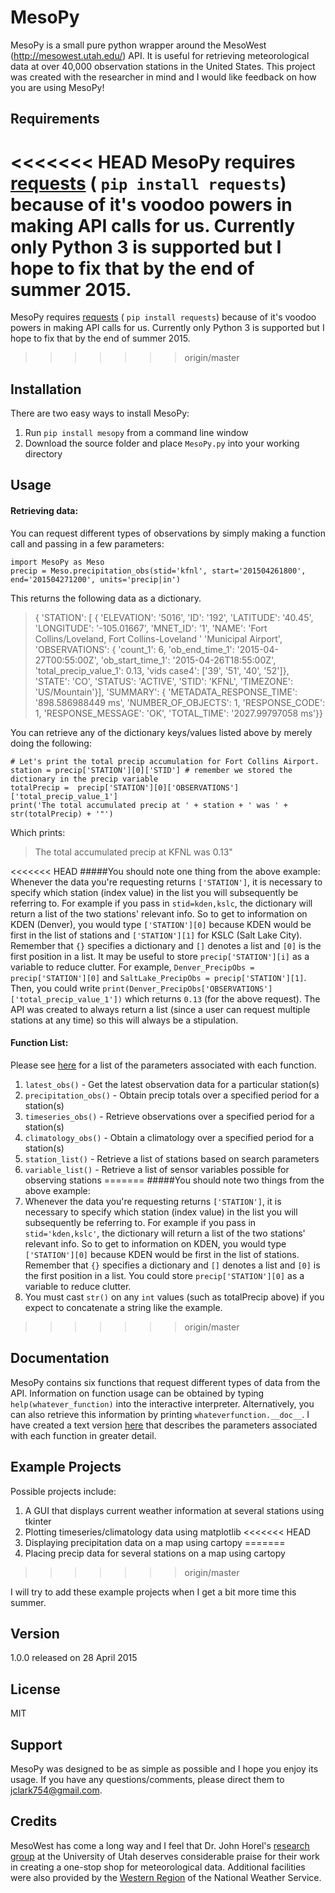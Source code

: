 # MesoPy

MesoPy is a small pure python wrapper around the MesoWest (http://mesowest.utah.edu/) API. It is useful for retrieving meteorological data at over 40,000 observation stations in the United States. This project was created with the researcher in mind and I would like feedback on how you are using MesoPy!

## Requirements
<<<<<<< HEAD
MesoPy requires [requests] ( `pip install requests`) because of it's voodoo powers in making API calls for us. **Currently only Python 3 is supported** but I hope to fix that by the end of summer 2015. 
=======
MesoPy requires [requests] ( `pip install requests`) because of it's voodoo powers in making API calls for us. Currently only Python 3 is supported but I hope to fix that by the end of summer 2015. 
>>>>>>> origin/master

## Installation
There are two easy ways to install MesoPy:

1. Run  `pip install mesopy` from a command line window
2. Download the source folder and place `MesoPy.py` into your working directory

## Usage
#### Retrieving data:
You can request different types of observations by simply making a function call and passing in a few parameters:

```
import MesoPy as Meso
precip = Meso.precipitation_obs(stid='kfnl', start='201504261800', end='201504271200', units='precip|in')
```

This returns the following data as a dictionary.

  > { 'STATION': [ { 'ELEVATION': '5016',
  >                         'ID': '192',
  >                   'LATITUDE': '40.45',
  >                  'LONGITUDE': '-105.01667',
  >                    'MNET_ID': '1',
  >                       'NAME': 'Fort Collins/Loveland, Fort Collins-Loveland '
  >                               'Municipal Airport',
  >               'OBSERVATIONS': { 'count_1': 6,
  >                           'ob_end_time_1': '2015-04-27T00:55:00Z',
  >                         'ob_start_time_1': '2015-04-26T18:55:00Z',
  >                    'total_precip_value_1': 0.13,
  >                              'vids case4': ['39', '51', '40', '52']},
  >                      'STATE': 'CO',
  >                     'STATUS': 'ACTIVE',
  >                       'STID': 'KFNL',
  >                   'TIMEZONE': 'US/Mountain'}],
  >  'SUMMARY': { 'METADATA_RESPONSE_TIME': '898.586988449 ms',
  >                    'NUMBER_OF_OBJECTS': 1,
  >                        'RESPONSE_CODE': 1,
  >                     'RESPONSE_MESSAGE': 'OK',
  >                           'TOTAL_TIME': '2027.99797058 ms'}}

You can retrieve any of the dictionary keys/values listed above by merely doing the following:

```
# Let's print the total precip accumulation for Fort Collins Airport.
station = precip['STATION'][0]['STID'] # remember we stored the dictionary in the precip variable
totalPrecip =  precip['STATION'][0]['OBSERVATIONS']['total_precip_value_1'] 
print('The total accumulated precip at ' + station + ' was ' + str(totalPrecip) + '"')
```
Which prints:

> The total accumulated precip at KFNL was 0.13"

<<<<<<< HEAD
#####You should note one thing from the above example: 
Whenever the data you're requesting returns `['STATION']`, it is necessary to specify which station (index value) in the list you will subsequently be referring to. For example if you pass in `stid=kden,kslc`, the dictionary will return a list of the two stations' relevant info. So to get to information on KDEN (Denver), you would type `['STATION'][0]` because KDEN would be first in the list of stations and `['STATION'][1]` for KSLC (Salt Lake City). Remember that `{}` specifies a dictionary and `[]` denotes a list and `[0]` is the first position in a list. It may be useful to store `precip['STATION'][i]` as a variable to reduce clutter. For example, `Denver_PrecipObs = precip['STATION'][0]`  and `SaltLake_PrecipObs = precip['STATION'][1]`. Then, you could write `print(Denver_PrecipObs['OBSERVATIONS']['total_precip_value_1'])` which returns `0.13` (for the above request). The API was created to always return a list (since a user can request multiple stations at any time) so this will always be a stipulation. 

#### Function List:
Please see [here] for a list of the parameters associated with each function.

1. `latest_obs()` -  Get the latest observation data for a particular station(s)
2. `precipitation_obs()` - Obtain precip totals over a specified period for a station(s)
3. `timeseries_obs()` - Retrieve observations over a specified period for a station(s)
4. `climatology_obs()` - Obtain a climatology over a specified period for a station(s)
5. `station_list()` - Retrieve a list of stations based on search parameters
6. `variable_list()` - Retrieve a list of sensor variables possible for observing stations 
=======
#####You should note two things from the above example: 
1. Whenever the data you're requesting returns `['STATION']`, it is necessary to specify which station (index value) in the list you will subsequently be referring to. For example if you pass in `stid='kden,kslc'`, the dictionary will return a list of the two stations' relevant info. So to get to information on KDEN, you would type `['STATION'][0]` because KDEN would be first in the list of stations. Remember that `{}` specifies a dictionary and `[]` denotes a list and `[0]` is the first position in a list. You could store `precip['STATION'][0]` as a variable to reduce clutter.  
2. You must cast `str()` on any `int` values (such as totalPrecip above) if you expect to concatenate a string like the example.
>>>>>>> origin/master

## Documentation
MesoPy contains six functions that request different types of data from the API. Information on function usage can be obtained by typing `help(whatever_function)` into the interactive interpreter. Alternatively, you can also retrieve this information by printing `whateverfunction.__doc__`. I have created a text version [here] that describes the parameters associated with each function in greater detail.

## Example Projects 
Possible projects include:

1. A GUI that displays current weather information at several stations using tkinter
2. Plotting timeseries/climatology data using matplotlib
<<<<<<< HEAD
3. Displaying precipitation data on a map using cartopy
=======
3. Placing precip data for several stations on a map using cartopy
>>>>>>> origin/master

I will try to add these example projects when I get a bit more time this summer. 

## Version
1.0.0 released on 28 April 2015

## License
MIT

## Support
MesoPy was designed to be as simple as possible and I hope you enjoy its usage. If you have any questions/comments, please direct them to [jclark754@gmail.com].

## Credits
MesoWest has come a long way and I feel that Dr. John Horel's [research group] at the University of Utah deserves considerable praise for their work in creating a one-stop shop for meteorological data. Additional facilities were also provided by the [Western Region] of the National Weather Service. 

[requests]:https://pypi.python.org/pypi/requests/
[jclark754@gmail.com]: mailto:jclark754@gmail.com
[here]: https://github.com/jclark754/MesoPy/blob/master/FunctionDoc.md
[research group]: http://meso1.chpc.utah.edu/mesowest_overview/
[Western Region]: http://www.wrh.noaa.gov/
